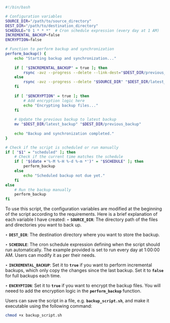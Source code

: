 ```bash
#!/bin/bash

# Configuration variables
SOURCE_DIR="/path/to/source_directory"
DEST_DIR="/path/to/destination_directory"
SCHEDULE="0 1 * * *"  # Cron schedule expression (every day at 1 AM)
INCREMENTAL_BACKUP=false
ENCRYPTION=false

# Function to perform backup and synchronization
perform_backup() {
    echo "Starting backup and synchronization..."
    
    if [ "$INCREMENTAL_BACKUP" = true ]; then
        rsync -avz --progress --delete --link-dest="$DEST_DIR/previous_backup" "$SOURCE_DIR" "$DEST_DIR/latest_backup"
    else
        rsync -avz --progress --delete "$SOURCE_DIR" "$DEST_DIR/latest_backup"
    fi
    
    if [ "$ENCRYPTION" = true ]; then
        # Add encryption logic here
        echo "Encrypting backup files..."
    fi
    
    # Update the previous backup to latest backup
    mv "$DEST_DIR/latest_backup" "$DEST_DIR/previous_backup"
    
    echo "Backup and synchronization completed."
}

# Check if the script is scheduled or run manually
if [ "$1" = "scheduled" ]; then
    # Check if the current time matches the schedule
    if [ "$(date +'%-M %-H %-d %-m *')" = "$SCHEDULE" ]; then
        perform_backup
    else
        echo "Scheduled backup not due yet."
    fi
else
    # Run the backup manually
    perform_backup
fi


```

To use this script, the configuration variables are modified at the beginning of the script according to the requirements. Here is a brief explanation of each variable I have created:
‣ **`SOURCE_DIR`**: The directory path of the files and directories you want to back up.

‣ **`DEST_DIR`**: The destination directory where you want to store the backup.

‣ **`SCHEDULE`**: The cron schedule expression defining when the script should run automatically. The example provided is set to run every day at 1:00:00 AM. Users can modify it as per their needs.

‣ **`INCREMENTAL_BACKUP`**: Set it to **`true`** if you want to perform incremental backups, which only copy the changes since the last backup. Set it to **`false`** for full backups each time.

‣ **`ENCRYPTION`**: Set it to **`true`** if you want to encrypt the backup files. You will neeed to add the encryption logic in the **`perform_backup`** function.

Users can save the script in a file, e.g. **`backup_script.sh`**, and make it executable using the following command:
```bash
chmod +x backup_script.sh
```
